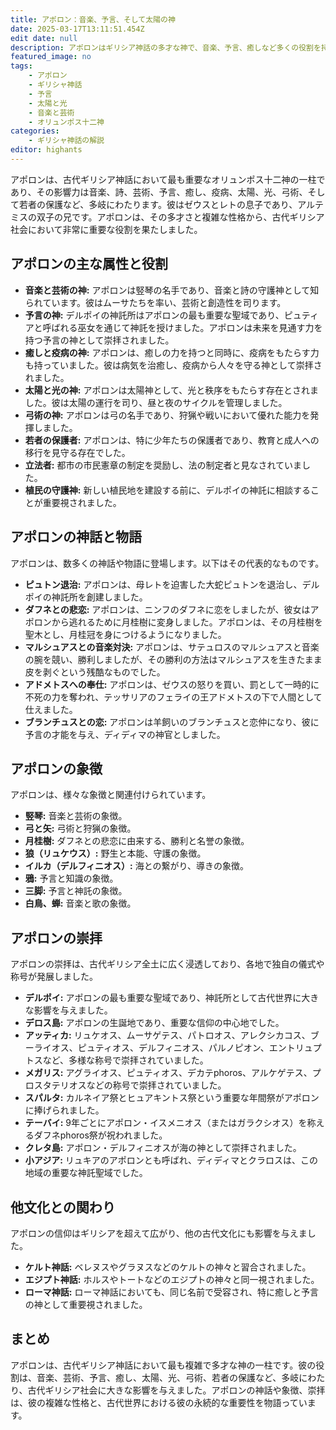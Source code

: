 ```yaml
---
title: アポロン：音楽、予言、そして太陽の神
date: 2025-03-17T13:11:51.454Z
edit date: null
description: アポロンはギリシア神話の多才な神で、音楽、予言、癒しなど多くの役割を持ち、古代社会に影響を与えました。
featured_image: no
tags:
    - アポロン
    - ギリシャ神話
    - 予言
    - 太陽と光
    - 音楽と芸術
    - オリュンポス十二神
categories:
    - ギリシャ神話の解説
editor: highants
---
```


アポロンは、古代ギリシア神話において最も重要なオリュンポス十二神の一柱であり、その影響力は音楽、詩、芸術、予言、癒し、疫病、太陽、光、弓術、そして若者の保護など、多岐にわたります。彼はゼウスとレトの息子であり、アルテミスの双子の兄です。アポロンは、その多才さと複雑な性格から、古代ギリシア社会において非常に重要な役割を果たしました。
<!--more-->
## アポロンの主な属性と役割

* **音楽と芸術の神:** アポロンは竪琴の名手であり、音楽と詩の守護神として知られています。彼はムーサたちを率い、芸術と創造性を司ります。
* **予言の神:** デルポイの神託所はアポロンの最も重要な聖域であり、ピュティアと呼ばれる巫女を通じて神託を授けました。アポロンは未来を見通す力を持つ予言の神として崇拝されました。
* **癒しと疫病の神:** アポロンは、癒しの力を持つと同時に、疫病をもたらす力も持っていました。彼は病気を治癒し、疫病から人々を守る神として崇拝されました。
* **太陽と光の神:** アポロンは太陽神として、光と秩序をもたらす存在とされました。彼は太陽の運行を司り、昼と夜のサイクルを管理しました。
* **弓術の神:** アポロンは弓の名手であり、狩猟や戦いにおいて優れた能力を発揮しました。
* **若者の保護者:** アポロンは、特に少年たちの保護者であり、教育と成人への移行を見守る存在でした。
* **立法者:** 都市の市民憲章の制定を奨励し、法の制定者と見なされていました。
* **植民の守護神:** 新しい植民地を建設する前に、デルポイの神託に相談することが重要視されました。

## アポロンの神話と物語

アポロンは、数多くの神話や物語に登場します。以下はその代表的なものです。

* **ピュトン退治:** アポロンは、母レトを迫害した大蛇ピュトンを退治し、デルポイの神託所を創建しました。
* **ダフネとの悲恋:** アポロンは、ニンフのダフネに恋をしましたが、彼女はアポロンから逃れるために月桂樹に変身しました。アポロンは、その月桂樹を聖木とし、月桂冠を身につけるようになりました。
* **マルシュアスとの音楽対決:** アポロンは、サテュロスのマルシュアスと音楽の腕を競い、勝利しましたが、その勝利の方法はマルシュアスを生きたまま皮を剥ぐという残酷なものでした。
* **アドメトスへの奉仕:** アポロンは、ゼウスの怒りを買い、罰として一時的に不死の力を奪われ、テッサリアのフェライの王アドメトスの下で人間として仕えました。
* **ブランチュスとの恋:** アポロンは羊飼いのブランチュスと恋仲になり、彼に予言の才能を与え、ディディマの神官としました。

## アポロンの象徴

アポロンは、様々な象徴と関連付けられています。

* **竪琴:** 音楽と芸術の象徴。
* **弓と矢:** 弓術と狩猟の象徴。
* **月桂樹:** ダフネとの悲恋に由来する、勝利と名誉の象徴。
* **狼（リュケウス）:** 野生と本能、守護の象徴。
* **イルカ（デルフィニオス）:** 海との繋がり、導きの象徴。
* **鴉:** 予言と知識の象徴。
* **三脚:** 予言と神託の象徴。
* **白鳥、蝉:** 音楽と歌の象徴。

## アポロンの崇拝

アポロンの崇拝は、古代ギリシア全土に広く浸透しており、各地で独自の儀式や称号が発展しました。

* **デルポイ:** アポロンの最も重要な聖域であり、神託所として古代世界に大きな影響を与えました。
* **デロス島:** アポロンの生誕地であり、重要な信仰の中心地でした。
* **アッティカ:** リュケオス、ムーサゲテス、パトロオス、アレクシカコス、ブーライオス、ピュティオス、デルフィニオス、パルノピオン、エントリュプトスなど、多様な称号で崇拝されていました。
* **メガリス:** アグライオス、ピュティオス、デカテphoros、アルケゲテス、プロスタテリオスなどの称号で崇拝されていました。
* **スパルタ:** カルネイア祭とヒュアキントス祭という重要な年間祭がアポロンに捧げられました。
* **テーバイ:** 9年ごとにアポロン・イスメニオス（またはガラクシオス）を称えるダフネphoros祭が祝われました。
* **クレタ島:** アポロン・デルフィニオスが海の神として崇拝されました。
* **小アジア:** リュキアのアポロンとも呼ばれ、ディディマとクラロスは、この地域の重要な神託聖域でした。

## 他文化との関わり

アポロンの信仰はギリシアを超えて広がり、他の古代文化にも影響を与えました。

* **ケルト神話:** ベレヌスやグラヌスなどのケルトの神々と習合されました。
* **エジプト神話:** ホルスやトートなどのエジプトの神々と同一視されました。
* **ローマ神話:** ローマ神話においても、同じ名前で受容され、特に癒しと予言の神として重要視されました。

## まとめ

アポロンは、古代ギリシア神話において最も複雑で多才な神の一柱です。彼の役割は、音楽、芸術、予言、癒し、太陽、光、弓術、若者の保護など、多岐にわたり、古代ギリシア社会に大きな影響を与えました。アポロンの神話や象徴、崇拝は、彼の複雑な性格と、古代世界における彼の永続的な重要性を物語っています。
